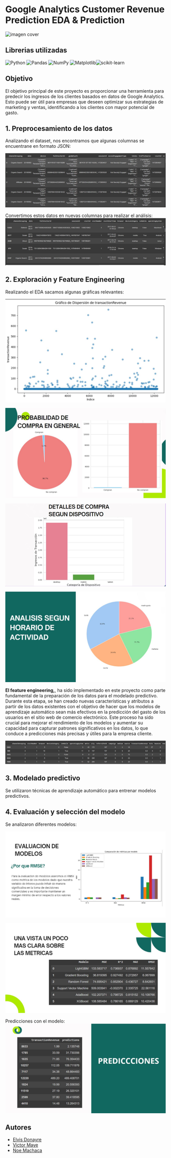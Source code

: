 # Google Analytics Customer Revenue Prediction EDA & Prediction

![imagen cover](https://images.squarespace-cdn.com/content/v1/5342fb92e4b0907609b1bf65/ab0f13f5-c1ed-4f65-8aa8-3c9106a576cd/Sales-forecast.png)

## Librerias utilizadas
![Python](https://img.shields.io/badge/python-3670A0?style=for-the-badge&logo=python&logoColor=ffdd54) ![Pandas](https://img.shields.io/badge/pandas-%23150458.svg?style=for-the-badge&logo=pandas&logoColor=white) ![NumPy](https://img.shields.io/badge/numpy-%23013243.svg?style=for-the-badge&logo=numpy&logoColor=white) ![Matplotlib](https://img.shields.io/badge/Matplotlib-%23ffffff.svg?style=for-the-badge&logo=Matplotlib&logoColor=black)![scikit-learn](https://img.shields.io/badge/scikit--learn-%23F7931E.svg?style=for-the-badge&logo=scikit-learn&logoColor=white)


## Objetivo
El objetivo principal de este proyecto es proporcionar una herramienta para predecir los ingresos de los clientes basados en datos de Google Analytics. Esto puede ser útil para empresas que deseen optimizar sus estrategias de marketing y ventas, identificando a los clientes con mayor potencial de gasto.

## 1. Preprocesamiento de los datos
Analizando el dataset, nos encontramos que algunas columnas se encuentrane en formato JSON:

![algo](https://raw.githubusercontent.com/Elvis-Donayre/ImagenesRepositorios/main/1.JPG?token=GHSAT0AAAAAACPMMJXDJAV75BYWZWOL2Z6MZPOS3VQ)

Convertimos estos datos en nuevas columnas para realizar el análisis:
![](https://raw.githubusercontent.com/Elvis-Donayre/ImagenesRepositorios/main/2.JPG?token=GHSAT0AAAAAACPMMJXCQYOU4QSAQSFOZDTEZPOS4HQ)

## 2. Exploración y Feature Engineering

Realizando el EDA sacamos algunas gráficas relevantes:

![](https://raw.githubusercontent.com/Elvis-Donayre/ImagenesRepositorios/2626f5db6931c9bd689100f4f014cec4250443d0/3.JPG?token=AYFVGCUPU4KJULZ7VFMUV2TF52JYQ)

![](https://raw.githubusercontent.com/Elvis-Donayre/ImagenesRepositorios/2626f5db6931c9bd689100f4f014cec4250443d0/1.EDA.JPG?token=AYFVGCWPTZ5EWTXE7GTW353F52JYQ)

![](https://raw.githubusercontent.com/Elvis-Donayre/ImagenesRepositorios/2626f5db6931c9bd689100f4f014cec4250443d0/2.EDA.JPG?token=AYFVGCT4IP72UTQPDQNBAEDF52JYQ)

![](https://raw.githubusercontent.com/Elvis-Donayre/ImagenesRepositorios/2626f5db6931c9bd689100f4f014cec4250443d0/3.EDA.JPG?token=AYFVGCSBIGLFXSAXDPGYMEDF52JYQ)

**El feature engineering,**, ha sido implementado en este proyecto como parte fundamental de la preparación de los datos para el modelado predictivo. Durante esta etapa, se han creado nuevas características y atributos a partir de los datos existentes con el objetivo de hacer que los modelos de aprendizaje automático sean más efectivos en la predicción del gasto de los usuarios en el sitio web de comercio electrónico. Este proceso ha sido crucial para mejorar el rendimiento de los modelos y aumentar su capacidad para capturar patrones significativos en los datos, lo que conduce a predicciones más precisas y útiles para la empresa cliente.

![](https://raw.githubusercontent.com/Elvis-Donayre/ImagenesRepositorios/2626f5db6931c9bd689100f4f014cec4250443d0/4fe.JPG?token=AYFVGCSPNVBSONSLEIWY23DF52JYQ)

## 3. Modelado predictivo

Se utilizaron técnicas de aprendizaje automático para entrenar modelos predictivos.

## 4. Evaluación y selección del modelo

Se analizaron diferentes modelos:

![](https://raw.githubusercontent.com/Elvis-Donayre/ImagenesRepositorios/2626f5db6931c9bd689100f4f014cec4250443d0/EVALUACION%20DE%20MODELO.JPG?token=AYFVGCWRSFCPJNE5TRNHF7DF52K7K)

![](https://raw.githubusercontent.com/Elvis-Donayre/ImagenesRepositorios/2626f5db6931c9bd689100f4f014cec4250443d0/METRICA%20DE%20LOS%20MODELOS.JPG?token=GHSAT0AAAAAACPMMJXCPGGHARRX5B4WMCUOZPOSXLQ)

Predicciones con el modelo: 
![](https://raw.githubusercontent.com/Elvis-Donayre/ImagenesRepositorios/main/predicciones.JPG?token=GHSAT0AAAAAACPMMJXCQOWP5JXNLGZ6KYV6ZPOS2JQ)

## Autores
- [Elvis Donayre](https://github.com/Elvis-Donayre)
- [Victor Maye](https://github.com/valec3)
- [Noe Machaca](https://github.com/newneo4)

